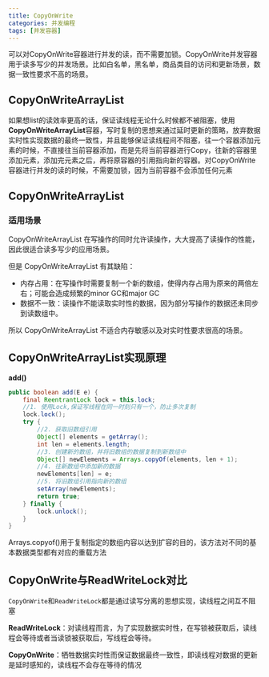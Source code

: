 ```yaml
---
title: CopyOnWrite
categories: 并发编程
tags: [并发容器]
---
```


可以对CopyOnWrite容器进行并发的读，而不需要加锁。CopyOnWrite并发容器用于读多写少的并发场景。比如白名单，黑名单，商品类目的访问和更新场景，数据一致性要求不高的场景。

## CopyOnWriteArrayList

如果想list的读效率更高的话，保证读线程无论什么时候都不被阻塞，使用**CopyOnWriteArrayList**容器，写时复制的思想来通过延时更新的策略，放弃数据实时性实现数据的最终一致性，并且能够保证读线程间不阻塞，往一个容器添加元素的时候，不直接往当前容器添加，而是先将当前容器进行Copy，往新的容器里添加元素，添加完元素之后，再将原容器的引用指向新的容器。对CopyOnWrite容器进行并发的读的时候，不需要加锁，因为当前容器不会添加任何元素

<!--more-->

## CopyOnWriteArrayList

### 适用场景

CopyOnWriteArrayList 在写操作的同时允许读操作，大大提高了读操作的性能，因此很适合读多写少的应用场景。

但是 CopyOnWriteArrayList 有其缺陷：

- 内存占用：在写操作时需要复制一个新的数组，使得内存占用为原来的两倍左右；可能会造成频繁的minor GC和major GC
- 数据不一致：读操作不能读取实时性的数据，因为部分写操作的数据还未同步到读数组中。

所以 CopyOnWriteArrayList 不适合内存敏感以及对实时性要求很高的场景。

## CopyOnWriteArrayList实现原理

**add()**

```java
public boolean add(E e) {
    final ReentrantLock lock = this.lock;
	//1. 使用Lock,保证写线程在同一时刻只有一个，防止多次复制
    lock.lock();
    try {
		//2. 获取旧数组引用
        Object[] elements = getArray();
        int len = elements.length;
		//3. 创建新的数组，并将旧数组的数据复制到新数组中
        Object[] newElements = Arrays.copyOf(elements, len + 1);
		//4. 往新数组中添加新的数据	        
		newElements[len] = e;
		//5. 将旧数组引用指向新的数组
        setArray(newElements);
        return true;
    } finally {
        lock.unlock();
    }
}
```

Arrays.copyof()用于复制指定的数组内容以达到扩容的目的，该方法对不同的基本数据类型都有对应的重载方法 

## CopyOnWrite与ReadWriteLock对比

`CopyOnWrite`和`ReadWriteLock`都是通过读写分离的思想实现，读线程之间互不阻塞

**ReadWriteLock**：对读线程而言，为了实现数据实时性，在写锁被获取后，读线程会等待或者当读锁被获取后，写线程会等待。

**CopyOnWrite**：牺牲数据实时性而保证数据最终一致性，即读线程对数据的更新是延时感知的，读线程不会存在等待的情况